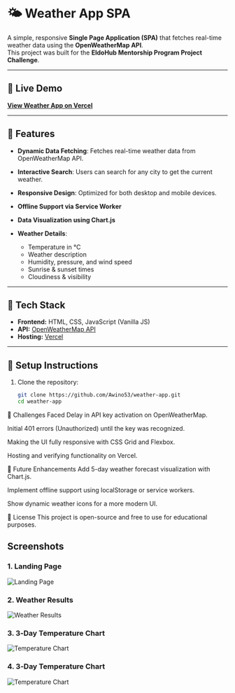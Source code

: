 # 🌤️ Weather App SPA

A simple, responsive **Single Page Application (SPA)** that fetches real-time weather data using the **OpenWeatherMap API**.  
This project was built for the **EldoHub Mentorship Program Project Challenge**.

---

## 🔹 Live Demo
[**View Weather App on Vercel**](https://weather-app-ivory-eta-g8ilpc31kf.vercel.app/)

---

## 🔹 Features
- **Dynamic Data Fetching**: Fetches real-time weather data from OpenWeatherMap API.
- **Interactive Search**: Users can search for any city to get the current weather.
- **Responsive Design**: Optimized for both desktop and mobile devices.
- **Offline Support via Service Worker**
- **Data Visualization using Chart.js**

- **Weather Details**:
  - Temperature in °C  
  - Weather description  
  - Humidity, pressure, and wind speed  
  - Sunrise & sunset times  
  - Cloudiness & visibility

---

## 🔹 Tech Stack
- **Frontend:** HTML, CSS, JavaScript (Vanilla JS)
- **API:** [OpenWeatherMap API](https://openweathermap.org/api)
- **Hosting:** [Vercel](https://vercel.com)

---

## 🔹 Setup Instructions

1. Clone the repository:
   ```bash
   git clone https://github.com/Awino53/weather-app.git
   cd weather-app

🔹 Challenges Faced
Delay in API key activation on OpenWeatherMap.

Initial 401 errors (Unauthorized) until the key was recognized.

Making the UI fully responsive with CSS Grid and Flexbox.

Hosting and verifying functionality on Vercel.

🔹 Future Enhancements
Add 5-day weather forecast visualization with Chart.js.

Implement offline support using localStorage or service workers.

Show dynamic weather icons for a more modern UI.

🔹 License
This project is open-source and free to use for educational purposes.
 

 ## Screenshots

### 1. Landing Page
![Landing Page](assets/screenshots/mobile%20design.png)

### 2. Weather Results
![Weather Results](assets/screenshots/mobile%20design2.png)

### 3. 3‑Day Temperature Chart
![Temperature Chart](assets/screenshots/Screenshot%202025-07-31%20163307.png)

### 4. 3‑Day Temperature Chart
![Temperature Chart](assets/screenshots/Screenshot%202025-07-31%20163327.png)


